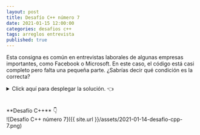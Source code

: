 ```yaml
---
layout: post
title: Desafío C++ número 7
date: 2021-01-15 12:00:00
categories: desafios c++
tags: arreglos entrevista
published: true
---
```

Esta consigna es común en entrevistas laborales de algunas empresas importantes, como Facebook o Microsoft. En este caso, el código está casi completo pero falta una pequeña parte. ¿Sabrías decir qué condición es la correcta?

<details><summary>Click aquí para desplegar la solución. 👈</summary>
<br />✅ La respuesta correcta es la d: numeros[i] != 0.
<br />
<br />✏️ Explicación: La variable "i" se utiliza para iterar por el índice del vector "numeros" y la variable "cero" se detiene cada vez que encuentra un 0 en el arreglo. Si el elemento del vector en la posición indicada por i es diferente de 0, debemos intercambiarlo con el último 0 que hemos encontrado, ubicado en la posición que indica la variable "cero".
<br />
<br />▶️ Ver algoritmo explicado: https://youtu.be/nADemX9stHY?t=862
<br />
<br /><div markdown="1">💻 [Código ejecutable](https://repl.it/@programacionde1/C-Desafio-7){:target="_blank"}
  </div>
<br />
<div markdown="1">![Solución al desafío]({{ site.url }}/assets/2021-01-14-desafio-cpp-7-solucion.png)
  </div></details>

<br />
<br />
**Desafío C++** 👇
<br />
![Desafío C++ número 7]({{ site.url }}/assets/2021-01-14-desafio-cpp-7.png)


